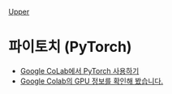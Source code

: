 [Upper](../index.md)

# 파이토치 (PyTorch)

- [Google CoLab에서 PyTorch 사용하기](google_colab_for_pytorch.md)
- [Google Colab의 GPU 정보를 확인해 봤습니다.](google_colab_gpu_with_pytorch.md)




